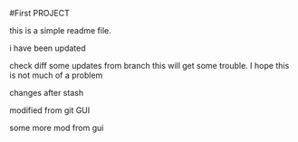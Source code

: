 #First PROJECT

this is a simple readme file.

i have been updated

check diff some updates from branch
this will get some trouble.
I hope this is not much of a problem

changes after stash

modified from git GUI

some more mod from gui
